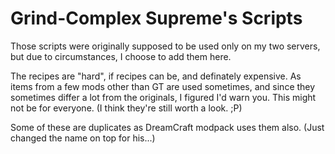 # Grind-Complex Supreme's Scripts

Those scripts were originally supposed to be used only on my two servers, but due to circumstances, I choose to add them here.

The recipes are "hard", if recipes can be, and definately expensive. As items from a few mods other than GT are used sometimes, and since they sometimes differ a lot from the originals, I figured I'd warn you. This might not be for everyone. (I think they're still worth a look. ;P)

Some of these are duplicates as DreamCraft modpack uses them also. (Just changed the name on top for his...)
